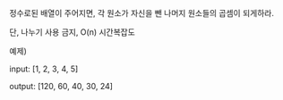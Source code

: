 정수로된 배열이 주어지면, 각 원소가 자신을 뺀 나머지 원소들의 곱셈이 되게하라.

단, 나누기 사용 금지, O(n) 시간복잡도



예제)

input: [1, 2, 3, 4, 5]

output: [120, 60, 40, 30, 24]

